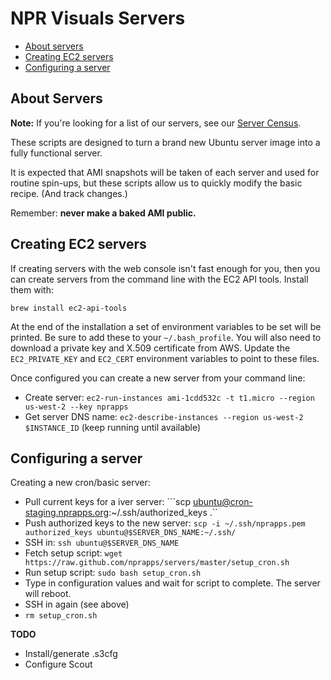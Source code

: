 NPR Visuals Servers
===================

* [About servers](#about-servers)
* [Creating EC2 servers](#creating-ec2-servers)
* [Configuring a server](#configuring-a-server)

About Servers
--------------

**Note:** If you're looking for a list of our servers, see our [Server Census](https://docs.google.com/spreadsheet/ccc?key=0AjWpFWKpoFHqdFl2cGxaVklCR1dPUnBGZkFTTVZQZUE&usp=drive_web#gid=0).

These scripts are designed to turn a brand new Ubuntu server image into a fully functional server.

It is expected that AMI snapshots will be taken of each server and used for routine spin-ups, but these scripts allow us to quickly modify the basic recipe. (And track changes.)

Remember: **never make a baked AMI public.**

Creating EC2 servers
--------------------

If creating servers with the web console isn't fast enough for you, then you can create servers from the command line with the EC2 API tools. Install them with:

``brew install ec2-api-tools``

At the end of the installation a set of environment variables to be set will be printed. Be sure to add these to your ``~/.bash_profile``. You will also need to download a private key and X.509 certificate from AWS. Update the ``EC2_PRIVATE_KEY`` and ``EC2_CERT`` environment variables to point to these files.

Once configured you can create a new server from your command line:

* Create server: ``ec2-run-instances ami-1cdd532c -t t1.micro --region us-west-2 --key nprapps``
* Get server DNS name: ``ec2-describe-instances --region us-west-2 $INSTANCE_ID`` (keep running until available)

Configuring a server
--------------------

Creating a new cron/basic server:

* Pull current keys for a iver server: ```scp ubuntu@cron-staging.nprapps.org:~/.ssh/authorized_keys .``
* Push authorized keys to the new server: ``scp -i ~/.ssh/nprapps.pem authorized_keys ubuntu@$SERVER_DNS_NAME:~/.ssh/``
* SSH in: ``ssh ubuntu@$SERVER_DNS_NAME``
* Fetch setup script: ``wget https://raw.github.com/nprapps/servers/master/setup_cron.sh``
* Run setup script: ``sudo bash setup_cron.sh``
* Type in configuration values and wait for script to complete. The server will reboot.
* SSH in again (see above)
* ``rm setup_cron.sh``

**TODO**

* Install/generate .s3cfg
* Configure Scout

